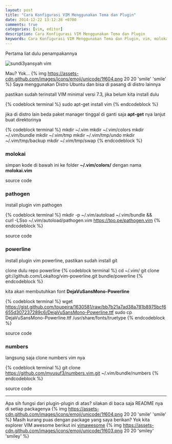 ```yaml
---
layout: post
title: "Cara Konfigurasi VIM Menggunakan Tema dan Plugin"
date: 2014-12-22 13:12:28 +0700
comments: true
categories: [vim, editor]
description: Cara Konfigurasi VIM Menggunakan Tema dan Plugin
keywords: Cara Konfigurasi VIM Menggunakan Tema dan Plugin, vim, molokai, pathogen, powerline, numbers
---
```

Pertama liat dulu penampakannya

![sundi3yansyah vim](https://lh4.googleusercontent.com/-EL817E9o1AQ/VJe2F8KdpmI/AAAAAAAAAdg/IdB5ryWNfks/s800/Screenshot+from+2014-12-22+13:08:19.png)

Mau? Yok... {% img https://assets-cdn.github.com/images/icons/emoji/unicode/1f604.png 20 20 'smile' 'smile' %}
Saya menggunakan Distro Ubuntu dan bisa di pasang di distro lainnya
<!--more-->
pastikan sudah terinstall VIM minimal versi 7.3, jika belum kita install dulu 

{% codeblock terminal %}
sudo apt-get install vim
{% endcodeblock %}

jika di distro lain beda paket manager tinggal di ganti saja __apt-get__ nya
lanjut buat direktorinya

{% codeblock terminal %}
mkdir ~/.vim
mkdir ~/.vim/colors
mkdir ~/.vim/bundle
mkdir ~/.vim/tmp
mkdir ~/.vim/tmp/undo
mkdir ~/.vim/tmp/backup
mkdir ~/.vim/tmp/swap
{% endcodeblock %}

### molokai

simpan kode di bawah ini ke folder __~/.vim/colors/__ dengan nama __molokai.vim__

source code
<div class="github-widget" data-repo="tomasr/molokai"></div>



### pathogen

install plugin vim pathogen

{% codeblock terminal %}
mkdir -p ~/.vim/autoload ~/.vim/bundle && \
curl -LSso ~/.vim/autoload/pathogen.vim https://tpo.pe/pathogen.vim
{% endcodeblock %}

source code
<div class="github-widget" data-repo="tpope/vim-pathogen"></div>



### powerline

install plugin vim powerline, pastikan sudah install git

clone dulu repo powerline
{% codeblock terminal %}
cd ~/.vim/
git clone git://github.com/Lokaltog/vim-powerline.git bundle/powerline
{% endcodeblock %}

kita akan membutuhkan font __DejaVuSansMono-Powerline__

{% codeblock terminal %}
wget https://gist.github.com/toupeira/1630581/raw/bb7b21a7ad38a781b8975bcf6655d307237289c6/DejaVuSansMono-Powerline.ttf
sudo cp DejaVuSansMono-Powerline.ttf /usr/share/fonts/truetype
{% endcodeblock %}

source code
<div class="github-widget" data-repo="Lokaltog/vim-powerline"></div>



### numbers

langsung saja clone numbers vim nya

{% codeblock terminal %}
git clone https://github.com/myusuf3/numbers.vim.git ~/.vim/bundle/numbers
{% endcodeblock %}

source code
<div class="github-widget" data-repo="myusuf3/numbers.vim"></div>

----

Apa sih fungsi dari plugin-plugin di atas? silakan di baca saja README nya di setiap packagenya {% img https://assets-cdn.github.com/images/icons/emoji/unicode/1f604.png 20 20 'smile' 'smile' %}
Masih kurang puas dengan package yang saya berikan? Yok kita explorer VIM awesome berikut ini [vimawesome](http://vimawesome.com/) {% img https://assets-cdn.github.com/images/icons/emoji/unicode/1f603.png 20 20 'smiley' 'smiley' %}